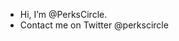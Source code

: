 - Hi, I’m @PerksCircle.
- Contact me on Twitter @perkscircle

<!---
PerksCircle/PerksCircle is a ✨ special ✨ repository because its `README.md` (this file) appears on your GitHub profile.
You can click the Preview link to take a look at your changes.
--->
